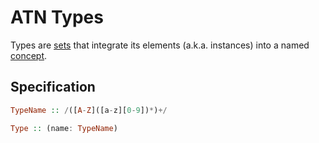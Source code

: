 # ATN Types

Types are [sets](https://en.wikipedia.org/wiki/Set_(mathematics)) that integrate its elements (a.k.a. instances) into a named [concept](https://en.wikipedia.org/wiki/Concept).

## Specification

```haskell
TypeName :: /([A-Z]([a-z][0-9])*)+/

Type :: (name: TypeName)
```
